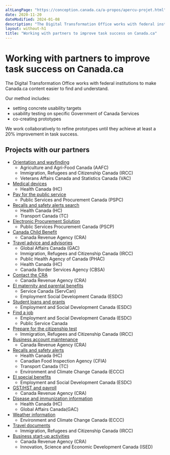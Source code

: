 ```yaml
---
altLangPage: "https://conception.canada.ca/a-propos/apercu-projet.html"
date: 2020-11-20
dateModified: 2024-01-08
description: "The Digital Transformation Office works with federal institutions to make Canada.ca content easier to find and understand."
layout: without-h1
title: "Working with partners to improve task success on Canada.ca"
---
```

<h1 property="name headline" id="wb-cont" dir="ltr">Working with partners to improve task success on Canada.ca</h1>
<p>The Digital Transformation Office works with federal institutions to make Canada.ca content easier to find and understand.</p>
<p>Our method includes:</p>
<ul>
  <li>setting concrete usability targets</li>
  <li>usability testing on specific Government of Canada Services</li>
  <li>co-creating prototypes</li>
</ul>
<p>We work collaboratively to refine prototypes until they achieve at least a 20% improvement in task success.</p>
<h2>Projects with our partners</h2>
<ul class="mrgn-tp-lg lst-spcd">
  <li><a href="project-01.html">Orientation and wayfinding</a>
    <ul>
      <li>Agriculture and Agri-Food Canada (AAFC)</li>
      <li>Immigration, Refugees and Citizenship Canada (IRCC)</li>
      <li>Veterans Affairs Canada and Statistics Canada (VAC)</li>
    </ul>
  </li>
  <li><a href="project-02.html">Medical devices</a>
    <ul>
      <li>Health Canada (HC)</li>
    </ul>
  </li>
  <li><a href="project-04.html">Pay for the public service</a>
    <ul>
      <li>Public Services and Procurement Canada (PSPC)</li>
    </ul>
  </li>
  <li><a href="project-05.html">Recalls and safety alerts search</a>
    <ul>
      <li>Health Canada (HC)</li>
      <li>Transport Canada (TC)</li>
    </ul>
  </li>
  <li><a href="project-10.html">Electronic Procurement Solution</a>
    <ul>
      <li>Public Services Procurement Canada (PSCP)</li>
    </ul>
  </li>
  <li><a href="project-06.html">Canada Child Benefit</a>
    <ul>
      <li>Canada Revenue Agency (CRA)</li>
    </ul>
  </li>
  <li><a href="project-07.html">Travel advice and advisories</a>
    <ul>
      <li>Global Affairs Canada (GAC)</li>
      <li>Immigration, Refugees and Citizenship Canada (IRCC)</li>
      <li>Public Health Agency of Canada (PHAC)</li>
      <li>Health Canada (HC)</li>
      <li>Canada Border Services Agency (CBSA)</li>
    </ul>
  </li>
  <li><a href="project-08.html">Contact the CRA</a>
    <ul>
      <li>Canada Revenue Agency (CRA)</li>
    </ul>
  </li>
  <li><a href="project-09.html">EI maternity and parental benefits</a>
    <ul>
      <li>Service Canada (ServCan)</li>
      <li>Employment Social Development Canada (ESDC)</li>
    </ul>
  </li>
  <li><a href="project-11.html">Student loans and grants</a>
    <ul>
      <li>Employment and Social Development Canada (ESDC)</li>
    </ul>
  </li>
  <li><a href="project-12.html">Find a job</a>
    <ul>
      <li>Employment and Social Development Canada (ESDC)</li>
      <li>Public Service Canada</li>
    </ul>
  </li>
  <li><a href="project-13.html">Prepare for the citizenship test</a>
    <ul>
      <li>Immigration, Refugees and Citizenship Canada (IRCC)</li>
    </ul>
  </li>
  <li><a href="project-14.html">Business account maintenance</a>
    <ul>
      <li>Canada Revenue Agency (CRA)</li>
    </ul>
  </li>
  <li><a href="project-15.html">Recalls and safety alerts</a>
    <ul>
      <li>Health Canada (HC)</li>
      <li>Canadian Food Inspection Agency (CFIA)</li>
      <li>Transport Canada (TC)</li>
      <li>Environment and Climate Change Canada (ECCC)</li>
    </ul>
  </li>
  <li><a href="project-16.html">EI special benefits</a>
    <ul>
      <li>Employment and Social Development Canada (ESDC)</li>
    </ul>
  </li>
  <li><a href="project-17.html">GST/HST and payroll</a>
    <ul>
      <li>Canada Revenue Agency (CRA)</li>
    </ul>
  </li>
  <li><a href="project-18.html">Disease and immunization information</a>
    <ul>
      <li>Health Canada (HC)</li>
      <li>Global Affairs Canada(GAC)</li>
    </ul>
  </li>
  <li><a href="project-19.html">Weather information</a>
    <ul>
      <li>Environment and Climate Change Canada (ECCC)</li>
    </ul>
  </li>
  <li><a href="project-20.html">Travel documents</a>
    <ul>
      <li>Immigration, Refugees and Citizenship Canada (IRCC)</li>
    </ul>
  </li>
  <li><a href="project-21.html">Business start-up activities</a>
    <ul>
      <li>Canada Revenue Agency (CRA)</li>
      <li>Innovation, Science and Economic Development Canada (ISED)</li>
    </ul>
  </li>
</ul>
